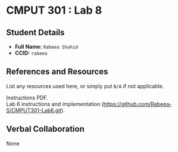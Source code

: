 # CMPUT 301 : Lab 8

## Student Details

- **Full Name:** `Rabeea Shahid`
- **CCID:** `rabeea`

## References and Resources

List any resources used here, or simply put `N/A` if not applicable.

Instructions PDF.   
Lab 6 instructions and implementation (https://github.com/Rabeea-S/CMPUT301-Lab6.git).   

## Verbal Collaboration
None

